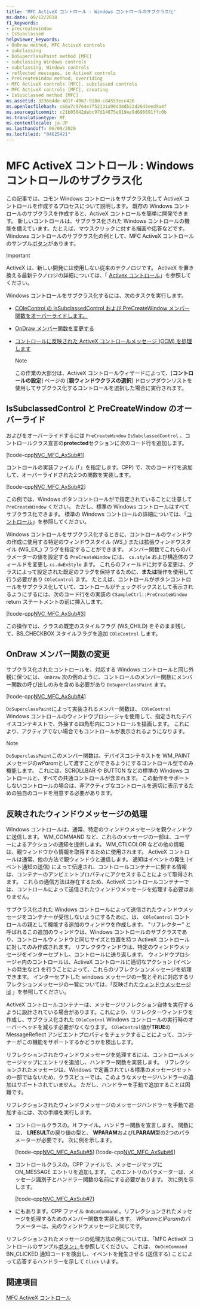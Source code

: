 ```yaml
---
title: 'MFC ActiveX コントロール : Windows コントロールのサブクラス化'
ms.date: 09/12/2018
f1_keywords:
- precreatewindow
- IsSubclassed
helpviewer_keywords:
- OnDraw method, MFC ActiveX controls
- subclassing
- DoSuperclassPaint method [MFC]
- subclassing Windows controls
- subclassing, Windows controls
- reflected messages, in ActiveX controls
- PreCreateWindow method, overriding
- MFC ActiveX controls [MFC], subclassed controls
- MFC ActiveX controls [MFC], creating
- IsSubclassed method [MFC]
ms.assetid: 3236d4de-401f-49b7-918d-c84559ecc426
ms.openlocfilehash: c68a7c9764e7f52131a90d38db22d2645eed9a4f
ms.sourcegitcommit: c21b05042debc97d14875e019ee9d698691ffc0b
ms.translationtype: MT
ms.contentlocale: ja-JP
ms.lasthandoff: 06/09/2020
ms.locfileid: "84625421"
---
```

# <a name="mfc-activex-controls-subclassing-a-windows-control"></a>MFC ActiveX コントロール : Windows コントロールのサブクラス化

この記事では、コモン Windows コントロールをサブクラス化して ActiveX コントロールを作成するプロセスについて説明します。 既存の Windows コントロールのサブクラスを作成すると、ActiveX コントロールを簡単に開発できます。 新しいコントロールは、サブクラス化された Windows コントロールの機能を備えています。たとえば、マウスクリックに対する描画や応答などです。 Windows コントロールのサブクラス化の例として、MFC ActiveX コントロールのサンプル[ボタン](../overview/visual-cpp-samples.md)があります。

>[!IMPORTANT]
> ActiveX は、新しい開発には使用しない従来のテクノロジです。 ActiveX を置き換える最新テクノロジの詳細については、「 [Activex コントロール](activex-controls.md)」を参照してください。

Windows コントロールをサブクラス化するには、次のタスクを実行します。

- [COleControl の IsSubclassedControl および PreCreateWindow メンバー関数をオーバーライドします。](#_core_overriding_issubclassedcontrol_and_precreatewindow)

- [OnDraw メンバー関数を変更する](#_core_modifying_the_ondraw_member_function)

- [コントロールに反映された ActiveX コントロールメッセージ (OCM) を処理します](#_core_handling_reflected_window_messages)

   > [!NOTE]
   > この作業の大部分は、ActiveX コントロールウィザードによって、[**コントロールの設定**] ページの [**親ウィンドウクラスの選択**] ドロップダウンリストを使用してサブクラス化するコントロールを選択した場合に実行されます。

## <a name="overriding-issubclassedcontrol-and-precreatewindow"></a><a name="_core_overriding_issubclassedcontrol_and_precreatewindow"></a>IsSubclassedControl と PreCreateWindow のオーバーライド

およびをオーバーライドするには `PreCreateWindow` `IsSubclassedControl` 、コントロールクラス宣言の**protected**セクションに次のコード行を追加します。

[!code-cpp[NVC_MFC_AxSub#1](codesnippet/cpp/mfc-activex-controls-subclassing-a-windows-control_1.h)]

コントロールの実装ファイル (「」を指定します。CPP) で、次のコード行を追加して、オーバーライドされた2つの関数を実装します。

[!code-cpp[NVC_MFC_AxSub#2](codesnippet/cpp/mfc-activex-controls-subclassing-a-windows-control_2.cpp)]

この例では、Windows ボタンコントロールがで指定されていることに注意して `PreCreateWindow` ください。 ただし、標準の Windows コントロールはすべてサブクラス化できます。 標準の Windows コントロールの詳細については、「[コントロール](controls-mfc.md)」を参照してください。

Windows コントロールをサブクラス化するときに、コントロールのウィンドウの作成に使用する特定のウィンドウスタイル (WS_) または拡張ウィンドウスタイル (WS_EX_) フラグを指定することができます。 メンバー関数でこれらのパラメーターの値を設定する `PreCreateWindow` には、 `cs.style` および構造体のフィールドを変更し `cs.dwExStyle` ます。 これらのフィールドに対する変更は、クラスによって設定された既定のフラグを保持するために、**または**操作を使用して行う必要があり `COleControl` ます。 たとえば、コントロールがボタンコントロールをサブクラス化していて、コントロールがチェックボックスとして表示されるようにするには、次のコード行をの実装の `CSampleCtrl::PreCreateWindow` return ステートメントの前に挿入します。

[!code-cpp[NVC_MFC_AxSub#3](codesnippet/cpp/mfc-activex-controls-subclassing-a-windows-control_3.cpp)]

この操作では、クラスの既定のスタイルフラグ (WS_CHILD) をそのまま残して、BS_CHECKBOX スタイルフラグを追加 `COleControl` します。

## <a name="modifying-the-ondraw-member-function"></a><a name="_core_modifying_the_ondraw_member_function"></a>OnDraw メンバー関数の変更

サブクラス化されたコントロールを、対応する Windows コントロールと同じ外観に保つには、 `OnDraw` 次の例のように、コントロールのメンバー関数にメンバー関数の呼び出しのみを含める必要があり `DoSuperclassPaint` ます。

[!code-cpp[NVC_MFC_AxSub#4](codesnippet/cpp/mfc-activex-controls-subclassing-a-windows-control_4.cpp)]

`DoSuperclassPaint`によって実装されるメンバー関数は、 `COleControl` Windows コントロールのウィンドウプロシージャを使用して、指定されたデバイスコンテキストで、外接する四角形内にコントロールを描画します。 これにより、アクティブでない場合でもコントロールが表示されるようになります。

> [!NOTE]
> `DoSuperclassPaint`このメンバー関数は、デバイスコンテキストを WM_PAINT メッセージの*wParam*として渡すことができるようにするコントロール型でのみ機能します。 これには、SCROLLBAR や BUTTON などの標準の Windows コントロールと、すべての共通コントロールが含まれます。 この動作をサポートしないコントロールの場合は、非アクティブなコントロールを適切に表示するための独自のコードを用意する必要があります。

## <a name="handling-reflected-window-messages"></a><a name="_core_handling_reflected_window_messages"></a>反映されたウィンドウメッセージの処理

Windows コントロールは、通常、特定のウィンドウメッセージを親ウィンドウに送信します。 WM_COMMAND など、これらのメッセージの一部は、ユーザーによるアクションの通知を提供します。 WM_CTLCOLOR などの他の情報は、親ウィンドウから情報を取得するために使用されます。 ActiveX コントロールは通常、他の方法で親ウィンドウと通信します。 通知はイベントの発生 (イベント通知の送信) によって伝達され、コントロールコンテナーに関する情報は、コンテナーのアンビエントプロパティにアクセスすることによって取得されます。 これらの通信方法は存在するため、ActiveX コントロールコンテナーでは、コントロールによって送信されたウィンドウメッセージを処理する必要はありません。

サブクラス化された Windows コントロールによって送信されたウィンドウメッセージをコンテナーが受信しないようにするために、は、 `COleControl` コントロールの親として機能する追加のウィンドウを作成します。 "リフレクター" と呼ばれるこの追加のウィンドウは、Windows コントロールのサブクラスであり、コントロールウィンドウと同じサイズと位置を持つ ActiveX コントロールに対してのみ作成されます。 リフレクタウィンドウは、特定のウィンドウメッセージをインターセプトし、コントロールに送り返します。 ウィンドウプロシージャ内のコントロールは、ActiveX コントロールに適切なアクション (イベントの発生など) を行うことによって、これらのリフレクションメッセージを処理できます。 インターセプトした windows メッセージの一覧とそれに対応するリフレクションメッセージの一覧については、「反映された[ウィンドウメッセージ id](reflected-window-message-ids.md) 」を参照してください。

ActiveX コントロールコンテナーは、メッセージリフレクション自体を実行するように設計されている場合があります。これにより、リフレクターウィンドウを作成し、サブクラス化された `COleControl` Windows コントロールの実行時のオーバーヘッドを減らす必要がなくなります。 `COleControl`値が**TRUE**の MessageReflect アンビエントプロパティをチェックすることによって、コンテナーがこの機能をサポートするかどうかを検出します。

リフレクションされたウィンドウメッセージを処理するには、コントロールメッセージマップにエントリを追加し、ハンドラー関数を実装します。 リフレクションされたメッセージは、Windows で定義されている標準のメッセージセットの一部ではないため、クラスビューでは、このようなメッセージハンドラーの追加はサポートされていません。 ただし、ハンドラーを手動で追加することは困難です。

リフレクションされたウィンドウメッセージのメッセージハンドラーを手動で追加するには、次の手順を実行します。

- コントロールクラスの。H ファイル。ハンドラー関数を宣言します。 関数には、 **LRESULT**の戻り値の型と、 **WPARAM**および**LPARAM**型の2つのパラメーターが必要です。 次に例を示します。

   [!code-cpp[NVC_MFC_AxSub#5](codesnippet/cpp/mfc-activex-controls-subclassing-a-windows-control_5.h)]
    [!code-cpp[NVC_MFC_AxSub#6](codesnippet/cpp/mfc-activex-controls-subclassing-a-windows-control_6.h)]

- コントロールクラスの。CPP ファイルで、メッセージマップに ON_MESSAGE エントリを追加します。 このエントリのパラメーターは、メッセージ識別子とハンドラー関数の名前にする必要があります。 次に例を示します。

   [!code-cpp[NVC_MFC_AxSub#7](codesnippet/cpp/mfc-activex-controls-subclassing-a-windows-control_7.cpp)]

- にもあります。CPP ファイル `OnOcmCommand` 。リフレクションされたメッセージを処理するためのメンバー関数を実装します。 *WParam*と*lParam*のパラメーターは、元のウィンドウメッセージと同じです。

リフレクションされたメッセージの処理方法の例については、「MFC ActiveX コントロールのサンプル[ボタン」](../overview/visual-cpp-samples.md)を参照してください。 これは、 `OnOcmCommand` BN_CLICKED 通知コードを検出し、イベントを発生させる (送信する) ことによって応答するハンドラーを示して `Click` います。

## <a name="see-also"></a>関連項目

[MFC ActiveX コントロール](mfc-activex-controls.md)
